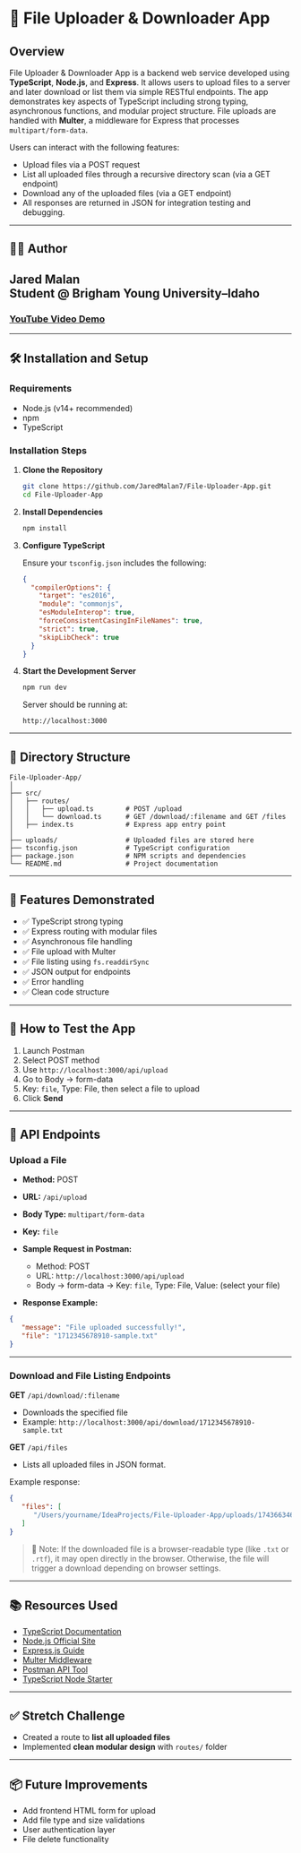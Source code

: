 # 📁 File Uploader & Downloader App


## Overview
File Uploader & Downloader App is a backend web service developed using **TypeScript**, **Node.js**, and **Express**. It allows users to upload files to a server and later download or list them via simple RESTful endpoints. The app demonstrates key aspects of TypeScript including strong typing, asynchronous functions, and modular project structure. File uploads are handled with **Multer**, a middleware for Express that processes `multipart/form-data`.

Users can interact with the following features:
- Upload files via a POST request
- List all uploaded files through a recursive directory scan (via a GET endpoint)
- Download any of the uploaded files (via a GET endpoint)
- All responses are returned in JSON for integration testing and debugging.

---

## 👨‍💻 Author

**Jared Malan**  
Student @ Brigham Young University–Idaho
---
### [YouTube Video Demo]()

---

## 🛠 Installation and Setup

### Requirements
- Node.js (v14+ recommended)
- npm
- TypeScript

### Installation Steps

1. **Clone the Repository**
   ```bash
   git clone https://github.com/JaredMalan7/File-Uploader-App.git
   cd File-Uploader-App
   ```

2. **Install Dependencies**
   ```bash
   npm install
   ```

3. **Configure TypeScript**

   Ensure your `tsconfig.json` includes the following:
   ```json
   {
     "compilerOptions": {
       "target": "es2016",
       "module": "commonjs",
       "esModuleInterop": true,
       "forceConsistentCasingInFileNames": true,
       "strict": true,
       "skipLibCheck": true
     }
   }
   ```

4. **Start the Development Server**
   ```bash
   npm run dev
   ```

   Server should be running at:

   ```
   http://localhost:3000
   ```

---

## 📂 Directory Structure

```
File-Uploader-App/
│
├── src/
│   ├── routes/
│   │   ├── upload.ts        # POST /upload
│   │   └── download.ts      # GET /download/:filename and GET /files
│   ├── index.ts             # Express app entry point
│
├── uploads/                 # Uploaded files are stored here
├── tsconfig.json            # TypeScript configuration
├── package.json             # NPM scripts and dependencies
└── README.md                # Project documentation
```

---

## 🚀 Features Demonstrated

- ✅ TypeScript strong typing
- ✅ Express routing with modular files
- ✅ Asynchronous file handling
- ✅ File upload with Multer
- ✅ File listing using `fs.readdirSync`
- ✅ JSON output for endpoints
- ✅ Error handling
- ✅ Clean code structure

---

## 🧪 How to Test the App

1. Launch Postman
2. Select POST method
3. Use `http://localhost:3000/api/upload`
4. Go to Body → form-data
5. Key: `file`, Type: File, then select a file to upload
6. Click **Send**

---

## 🚀 API Endpoints

### Upload a File

- **Method:** POST
- **URL:** `/api/upload`
- **Body Type:** `multipart/form-data`
- **Key:** `file`

- **Sample Request in Postman:**
   - Method: POST
   - URL: `http://localhost:3000/api/upload`
   - Body → form-data → Key: `file`, Type: File, Value: (select your file)

- **Response Example:**
```json
{
   "message": "File uploaded successfully!",
   "file": "1712345678910-sample.txt"
}
```

---

### Download and File Listing Endpoints

**GET** `/api/download/:filename`
- Downloads the specified file
- Example: `http://localhost:3000/api/download/1712345678910-sample.txt`

**GET** `/api/files`
- Lists all uploaded files in JSON format.

Example response:
```json
{
   "files": [
      "/Users/yourname/IdeaProjects/File-Uploader-App/uploads/1743663464387-TEST.rtf"
   ]
}
```

> 📄 Note: If the downloaded file is a browser-readable type (like `.txt` or `.rtf`), it may open directly in the browser. Otherwise, the file will trigger a download depending on browser settings.

---

## 📚 Resources Used

* [TypeScript Documentation](https://www.typescriptlang.org/docs/)
* [Node.js Official Site](https://nodejs.org/)
* [Express.js Guide](https://expressjs.com/)
* [Multer Middleware](https://github.com/expressjs/multer)
* [Postman API Tool](https://www.postman.com/)
* [TypeScript Node Starter](https://github.com/microsoft/TypeScript-Node-Starter)

---

## ✅ Stretch Challenge

- Created a route to **list all uploaded files**
- Implemented **clean modular design** with `routes/` folder

---

## 📦 Future Improvements

- Add frontend HTML form for upload
- Add file type and size validations
- User authentication layer
- File delete functionality


